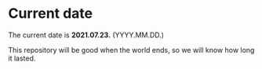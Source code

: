 # Current date

The current date is **2021.07.23.** (YYYY.MM.DD.)

This repository will be good when the world ends, so we will know how long it lasted.